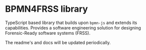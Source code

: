 # BPMN4FRSS library

TypeScript based library that builds upon `bpmn-js` and extends its capabilities. Provides a software engineering solution for designing Forensic-Ready software systems (FRSS).

The readme's and docs will be updated periodically.

